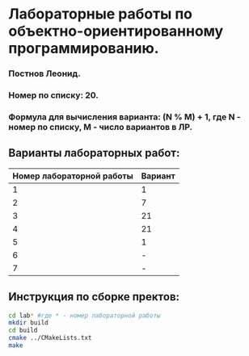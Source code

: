 # Лабораторные работы по объектно-ориентированному программированию.
### Постнов Леонид. 
### Номер по списку: 20. 
### Формула для вычисления варианта: (N % M) + 1, где N - номер по списку, M - число вариантов в ЛР.
## Варианты лабораторных работ:
| Номер лабораторной работы | Вариант |
|---------------------------|---------|
|              1            |    1    |
|              2            |    7    |
|              3            |    21   |
|              4            |    21   |
|              5            |    1    |
|              6            |    -    |
|              7            |    -    |
## Инструкция по сборке пректов:
```sh
cd lab* #где * - номер лабораторной работы
mkdir build
cd build
cmake ../CMakeLists.txt
make
```
